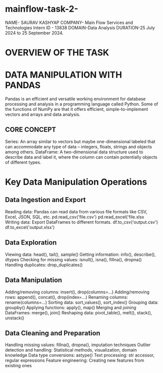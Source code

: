 # mainflow-task-2-
NAME- SAURAV KASHYAP
COMPANY- Main Flow Services and Technologies
Intern ID - 13838
DOMAIN-Data Analysis
DURATION-25 July 2024 to 25 September 2024.

# OVERVIEW OF THE TASK

# DATA MANIPULATION WITH PANDAS

Pandas is an efficient and versatile working environment for database processing and analysis in a programming language called Python. Some of the functions of NumPy are that it offers efficient, simple-to-implement vectors and arrays and data analysis. 

## CORE CONCEPT
Series: An array similar to vectors but maybe one-dimensional labeled that can accommodate any type of data – integers, floats, strings and objects among others.
DataFrame: A two-dimensional data structure used to describe data and label it, where the column can contain potentially objects of different types.

# Key Data Manipulation Operations
## Data Ingestion and Export
Reading data: Pandas can read data from various file formats like CSV, Excel, JSON, SQL, etc.
pd.read_csv('file.csv')
pd.read_excel('file.xlsx
Writing data: Export DataFrames to different formats.
df.to_csv('output.csv')
df.to_excel('output.xlsx')

## Data Exploration
Viewing data: head(), tail(), sample()
Getting information: info(), describe(), dtypes
Checking for missing values: isnull(), isna(), fillna(), dropna()
Handling duplicates: drop_duplicates() 

## Data Manipulation
Adding/removing columns: insert(), drop(columns=...)
Adding/removing rows: append(), concat(), drop(index=...)
Renaming columns: rename(columns=...)
Sorting data: sort_values(), sort_index()
Grouping data: groupby()
Applying functions: apply(), map()
Merging and joining DataFrames: merge(), join()
Reshaping data: pivot_table(), melt(), stack(), unstack()

## Data Cleaning and Preparation
Handling missing values: fillna(), dropna(), imputation techniques
Outlier detection and handling: Statistical methods, visualization, domain knowledge
Data type conversions: astype()
Text processing: str accessor, regular expressions
Feature engineering: Creating new features from existing ones
